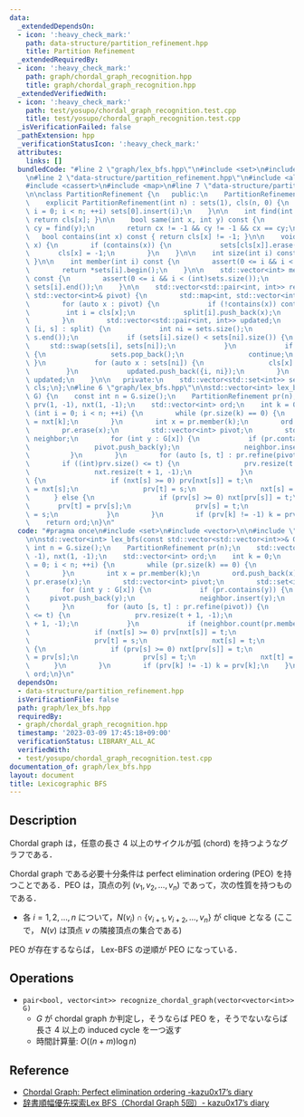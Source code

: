 ```yaml
---
data:
  _extendedDependsOn:
  - icon: ':heavy_check_mark:'
    path: data-structure/partition_refinement.hpp
    title: Partition Refinement
  _extendedRequiredBy:
  - icon: ':heavy_check_mark:'
    path: graph/chordal_graph_recognition.hpp
    title: graph/chordal_graph_recognition.hpp
  _extendedVerifiedWith:
  - icon: ':heavy_check_mark:'
    path: test/yosupo/chordal_graph_recognition.test.cpp
    title: test/yosupo/chordal_graph_recognition.test.cpp
  _isVerificationFailed: false
  _pathExtension: hpp
  _verificationStatusIcon: ':heavy_check_mark:'
  attributes:
    links: []
  bundledCode: "#line 2 \"graph/lex_bfs.hpp\"\n#include <set>\n#include <vector>\n\
    \n#line 2 \"data-structure/partition_refinement.hpp\"\n#include <algorithm>\n\
    #include <cassert>\n#include <map>\n#line 7 \"data-structure/partition_refinement.hpp\"\
    \n\nclass PartitionRefinement {\n   public:\n    PartitionRefinement() = default;\n\
    \    explicit PartitionRefinement(int n) : sets(1), cls(n, 0) {\n        for (int\
    \ i = 0; i < n; ++i) sets[0].insert(i);\n    }\n\n    int find(int x) const {\
    \ return cls[x]; }\n\n    bool same(int x, int y) const {\n        int cx = find(x),\
    \ cy = find(y);\n        return cx != -1 && cy != -1 && cx == cy;\n    }\n\n \
    \   bool contains(int x) const { return cls[x] != -1; }\n\n    void erase(int\
    \ x) {\n        if (contains(x)) {\n            sets[cls[x]].erase(x);\n     \
    \       cls[x] = -1;\n        }\n    }\n\n    int size(int i) const { return sets[i].size();\
    \ }\n\n    int member(int i) const {\n        assert(0 <= i && i < (int)sets.size());\n\
    \        return *sets[i].begin();\n    }\n\n    std::vector<int> members(int i)\
    \ const {\n        assert(0 <= i && i < (int)sets.size());\n        return std::vector<int>(sets[i].begin(),\
    \ sets[i].end());\n    }\n\n    std::vector<std::pair<int, int>> refine(const\
    \ std::vector<int>& pivot) {\n        std::map<int, std::vector<int>> split;\n\
    \        for (auto x : pivot) {\n            if (!contains(x)) continue;\n   \
    \         int i = cls[x];\n            split[i].push_back(x);\n            sets[i].erase(x);\n\
    \        }\n        std::vector<std::pair<int, int>> updated;\n        for (auto&\
    \ [i, s] : split) {\n            int ni = sets.size();\n            sets.emplace_back(s.begin(),\
    \ s.end());\n            if (sets[i].size() < sets[ni].size()) {\n           \
    \     std::swap(sets[i], sets[ni]);\n            }\n            if (sets[ni].empty())\
    \ {\n                sets.pop_back();\n                continue;\n           \
    \ }\n            for (auto x : sets[ni]) {\n                cls[x] = ni;\n   \
    \         }\n            updated.push_back({i, ni});\n        }\n        return\
    \ updated;\n    }\n\n   private:\n    std::vector<std::set<int>> sets;\n    std::vector<int>\
    \ cls;\n};\n#line 6 \"graph/lex_bfs.hpp\"\n\nstd::vector<int> lex_bfs(const std::vector<std::vector<int>>&\
    \ G) {\n    const int n = G.size();\n    PartitionRefinement pr(n);\n    std::vector<int>\
    \ prv(1, -1), nxt(1, -1);\n    std::vector<int> ord;\n    int k = 0;\n    for\
    \ (int i = 0; i < n; ++i) {\n        while (pr.size(k) == 0) {\n            k\
    \ = nxt[k];\n        }\n        int x = pr.member(k);\n        ord.push_back(x);\n\
    \        pr.erase(x);\n        std::vector<int> pivot;\n        std::set<int>\
    \ neighbor;\n        for (int y : G[x]) {\n            if (pr.contains(y)) {\n\
    \                pivot.push_back(y);\n                neighbor.insert(y);\n  \
    \          }\n        }\n        for (auto [s, t] : pr.refine(pivot)) {\n    \
    \        if ((int)prv.size() <= t) {\n                prv.resize(t + 1, -1);\n\
    \                nxt.resize(t + 1, -1);\n            }\n            if (neighbor.count(pr.member(s)))\
    \ {\n                if (nxt[s] >= 0) prv[nxt[s]] = t;\n                nxt[t]\
    \ = nxt[s];\n                prv[t] = s;\n                nxt[s] = t;\n      \
    \      } else {\n                if (prv[s] >= 0) nxt[prv[s]] = t;\n         \
    \       prv[t] = prv[s];\n                prv[s] = t;\n                nxt[t]\
    \ = s;\n            }\n        }\n        if (prv[k] != -1) k = prv[k];\n    }\n\
    \    return ord;\n}\n"
  code: "#pragma once\n#include <set>\n#include <vector>\n\n#include \"../data-structure/partition_refinement.hpp\"\
    \n\nstd::vector<int> lex_bfs(const std::vector<std::vector<int>>& G) {\n    const\
    \ int n = G.size();\n    PartitionRefinement pr(n);\n    std::vector<int> prv(1,\
    \ -1), nxt(1, -1);\n    std::vector<int> ord;\n    int k = 0;\n    for (int i\
    \ = 0; i < n; ++i) {\n        while (pr.size(k) == 0) {\n            k = nxt[k];\n\
    \        }\n        int x = pr.member(k);\n        ord.push_back(x);\n       \
    \ pr.erase(x);\n        std::vector<int> pivot;\n        std::set<int> neighbor;\n\
    \        for (int y : G[x]) {\n            if (pr.contains(y)) {\n           \
    \     pivot.push_back(y);\n                neighbor.insert(y);\n            }\n\
    \        }\n        for (auto [s, t] : pr.refine(pivot)) {\n            if ((int)prv.size()\
    \ <= t) {\n                prv.resize(t + 1, -1);\n                nxt.resize(t\
    \ + 1, -1);\n            }\n            if (neighbor.count(pr.member(s))) {\n\
    \                if (nxt[s] >= 0) prv[nxt[s]] = t;\n                nxt[t] = nxt[s];\n\
    \                prv[t] = s;\n                nxt[s] = t;\n            } else\
    \ {\n                if (prv[s] >= 0) nxt[prv[s]] = t;\n                prv[t]\
    \ = prv[s];\n                prv[s] = t;\n                nxt[t] = s;\n      \
    \      }\n        }\n        if (prv[k] != -1) k = prv[k];\n    }\n    return\
    \ ord;\n}\n"
  dependsOn:
  - data-structure/partition_refinement.hpp
  isVerificationFile: false
  path: graph/lex_bfs.hpp
  requiredBy:
  - graph/chordal_graph_recognition.hpp
  timestamp: '2023-03-09 17:45:18+09:00'
  verificationStatus: LIBRARY_ALL_AC
  verifiedWith:
  - test/yosupo/chordal_graph_recognition.test.cpp
documentation_of: graph/lex_bfs.hpp
layout: document
title: Lexicographic BFS
---
```


## Description

Chordal graph は，任意の長さ $4$ 以上のサイクルが弧 (chord) を持つようなグラフである．

Chordal graph である必要十分条件は perfect elimination ordering (PEO) を持つことである．PEO は，頂点の列 $(v_1,v_2,\dots,v_n)$ であって，次の性質を持つものである．
- 各 $i=1,2,\dots,n$ について，$N(v_i) \cap \{v_{i+1},v_{i+2},\dots,v_n\}$ が clique となる (ここで， $N(v)$ は頂点 $v$ の隣接頂点の集合である)

PEO が存在するならば， Lex-BFS の逆順が PEO になっている．

## Operations

- `pair<bool, vector<int>> recognize_chordal_graph(vector<vector<int>> G)`
    - $G$ が chordal graph か判定し，そうならば PEO を，そうでないならば長さ $4$ 以上の induced cycle を一つ返す
    - 時間計算量: $O((n+m)\log n)$

## Reference

- [Chordal Graph: Perfect elimination ordering -kazu0x17’s diary](https://chocobaby-aporo.hatenablog.com/entry/2017/11/04/180325)
- [辞書順幅優先探索Lex BFS（Chordal Graph 5回）- kazu0x17’s diary](https://chocobaby-aporo.hatenablog.com/entry/2018/12/25/011447)
